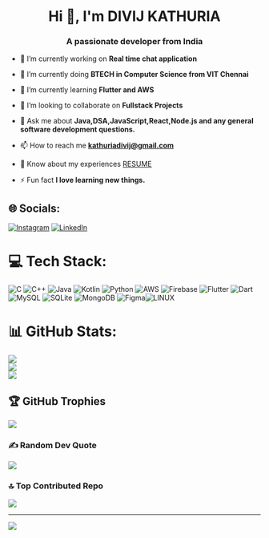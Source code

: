 <h1 align="center">Hi 👋, I'm DIVIJ KATHURIA</h1>
<h3 align="center">A passionate developer from India</h3>

- 🔭 I’m currently working on **Real time chat application**
  
- 👀 I’m currently doing **BTECH in Computer Science from VIT Chennai**
  
- 🌱 I’m currently learning **Flutter and AWS**

- 👯 I’m looking to collaborate on **Fullstack Projects**

- 💬 Ask me about **Java,DSA,JavaScript,React,Node.js and any general software development questions.**

- 📫 How to reach me **kathuriadivij@gmail.com**

- 📄 Know about my experiences [RESUME](https://drive.google.com/file/d/1iFGKM8bKFeKUQwBV0RrW1gcaQHTZwiry/view?usp=sharing)

- ⚡ Fun fact **I love learning new things.**

## 🌐 Socials:
[![Instagram](https://img.shields.io/badge/Instagram-%23E4405F.svg?logo=Instagram&logoColor=white)](https://instagram.com/di_vij) [![LinkedIn](https://img.shields.io/badge/LinkedIn-%230077B5.svg?logo=linkedin&logoColor=white)](https://linkedin.com/in/divijkathuria) 

# 💻 Tech Stack:
![C](https://img.shields.io/badge/c-%2300599C.svg?style=for-the-badge&logo=c&logoColor=white) ![C++](https://img.shields.io/badge/c++-%2300599C.svg?style=for-the-badge&logo=c%2B%2B&logoColor=white) ![Java](https://img.shields.io/badge/java-%23ED8B00.svg?style=for-the-badge&logo=java&logoColor=white) ![Kotlin](https://img.shields.io/badge/kotlin-%230095D5.svg?style=for-the-badge&logo=kotlin&logoColor=white) ![Python](https://img.shields.io/badge/python-3670A0?style=for-the-badge&logo=python&logoColor=ffdd54) ![AWS](https://img.shields.io/badge/AWS-%23FF9900.svg?style=for-the-badge&logo=amazon-aws&logoColor=white) ![Firebase](https://img.shields.io/badge/firebase-%23039BE5.svg?style=for-the-badge&logo=firebase) ![Flutter](https://img.shields.io/badge/Flutter-%2302569B.svg?style=for-the-badge&logo=Flutter&logoColor=white) ![Dart](https://img.shields.io/badge/dart-%230175C2.svg?style=for-the-badge&logo=dart&logoColor=white) ![MySQL](https://img.shields.io/badge/mysql-%2300f.svg?style=for-the-badge&logo=mysql&logoColor=white) ![SQLite](https://img.shields.io/badge/sqlite-%2307405e.svg?style=for-the-badge&logo=sqlite&logoColor=white) ![MongoDB](https://img.shields.io/badge/MongoDB-%234ea94b.svg?style=for-the-badge&logo=mongodb&logoColor=white) 	![Figma](https://img.shields.io/badge/figma-%23F24E1E.svg?style=for-the-badge&logo=figma&logoColor=white)![LINUX](https://img.shields.io/badge/Linux-FCC624?style=for-the-badge&logo=linux&logoColor=black)
# 📊 GitHub Stats:
![](https://github-readme-stats.vercel.app/api?username=divijkathuria&theme=dark&hide_border=false&include_all_commits=true&count_private=true)<br/>
![](https://github-readme-streak-stats.herokuapp.com/?user=divijkathuria&theme=dark&hide_border=false)<br/>
![](https://github-readme-stats.vercel.app/api/top-langs/?username=divijkathuria&theme=dark&hide_border=false&include_all_commits=true&count_private=true&layout=compact)

## 🏆 GitHub Trophies
![](https://github-profile-trophy.vercel.app/?username=divijkathuria&theme=radical&no-frame=false&no-bg=true&margin-w=4)

### ✍️ Random Dev Quote
![](https://quotes-github-readme.vercel.app/api?type=vetical&theme=radical)

### 🔝 Top Contributed Repo
![](https://github-contributor-stats.vercel.app/api?username=divijkathuria&limit=5&theme=dark&combine_all_yearly_contributions=true)

---
[![](https://visitcount.itsvg.in/api?id=divijkathuria&icon=0&color=0)](https://visitcount.itsvg.in)
